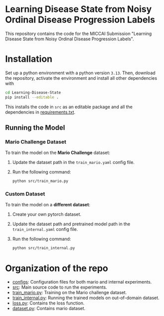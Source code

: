 # Learning Disease State from Noisy Ordinal Disease Progression Labels
This repository contains the code for the MICCAI Submission "Learning Disease State from Noisy Ordinal Disease Progression Labels". 

# Installation

Set up a python environment with a python version `3.13`. Then, download the repository,
activate the environment and install all other dependencies with
```bash
cd Learning-Disease-State
pip install --editable . 
```

This installs the code in `src` as an editable package and all the dependencies in
[requirements.txt](requirements.txt).

## Running the Model

### Mario Challenge Dataset
To train the model on the **Mario Challenge** dataset:  

1. Update the dataset path in the `train_mario.yaml` config file.  
2. Run the following command:  

    ```bash
    python src/train_mario.py
    ```

### Custom Dataset
To train the model on a **different dataset**:
1. Create your own pytorch dataset.
2. Update the dataset path and pretrained model path in the `train_internal.yaml` config file.  
3. Run the following command:  

    ```bash
    python src/train_internal.py
    ```


# Organization of the repo
* [configs](./configs/): Configuration files for both mario and internal experiments.
* [src](./src/): Main source code to run the experiments.
* [train_mario.py](./src/train_mario.py): Training on the Mario challenge dataset. 
* [train_internal.py](./src/train_internal.py): Running the trained models on out-of-domain dataset.
* [loss.py](./src/loss.py): Contains the loss function.
* [dataset.py](./src/dataset.py): Contains mario dataset.
